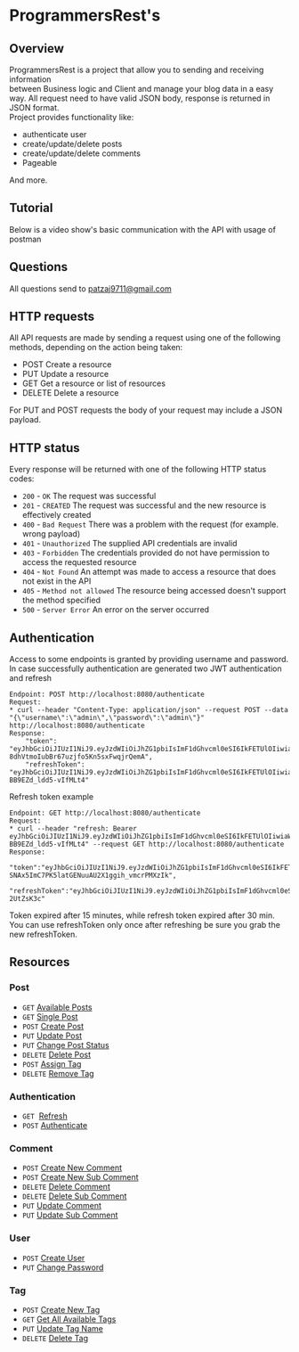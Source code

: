 # ProgrammersRest's

## Overview
ProgrammersRest is a project that allow you to sending and receiving information <br/>
between Business logic and Client and manage your blog data in a easy way. All request need to have valid JSON body, response is returned in JSON format.
<br/>Project provides functionality like:
* authenticate user
* create/update/delete posts
* create/update/delete comments
* Pageable 

And more.

## Tutorial
Below is a video show's basic communication with the API with usage of postman<br/>

## Questions
All questions send to patzaj9711@gmail.com

## HTTP requests
All API requests are made by sending a request using one of the following methods, depending on the action being taken:

* POST Create a resource
* PUT Update a resource
* GET Get a resource or list of resources
* DELETE Delete a resource

For PUT and POST requests the body of your request may include a JSON payload.

## HTTP status
Every response will be returned with one of the following HTTP status codes:

* <code>200</code> - <code>OK</code> The request was successful 
* <code>201</code> - <code>CREATED</code> The request was successful and the new resource is effectively created
* <code>400</code> - <code>Bad Request</code> There was a problem with the request (for example. wrong payload)
* <code>401</code> - <code>Unauthorized</code> The supplied API credentials are invalid
* <code>403</code> - <code>Forbidden</code> The credentials provided do not have permission to access the requested resource
* <code>404</code> - <code>Not Found</code> An attempt was made to access a resource that does not exist in the API
* <code>405</code> - <code>Method not allowed</code> The resource being accessed doesn't support the method specified   
* <code>500</code> - <code>Server Error</code> An error on the server occurred


## Authentication
Access to some endpoints is granted by providing username and password.
<br/>In case successfully authentication are generated two JWT authentication and refresh
```
Endpoint: POST http://localhost:8080/authenticate
Request:
* curl --header "Content-Type: application/json" --request POST --data "{\"username\":\"admin\",\"password\":\"admin\"}" http://localhost:8080/authenticate
Response: 
    "token": "eyJhbGciOiJIUzI1NiJ9.eyJzdWIiOiJhZG1pbiIsImF1dGhvcml0eSI6IkFETUlOIiwiaWF0IjoxNTk5MDU0MzAyLCJleHAiOjE1OTkwNTUyMDJ9.C_EeiJdA-8dhVtmoIubBr67uzjfo5Kn5sxFwqjrQemA",
    "refreshToken": "eyJhbGciOiJIUzI1NiJ9.eyJzdWIiOiJhZG1pbiIsImF1dGhvcml0eSI6IkFETUlOIiwiaWF0IjoxNTk5MDU0MzAyLCJleHAiOjE1OTkwNTYxMDJ9.TUgz2i0PsLgDVLka2EzK9Sx-BB9EZd_ldd5-vIfMLt4"
```
Refresh token example
```
Endpoint: GET http://localhost:8080/authenticate
Request:
* curl --header "refresh: Bearer eyJhbGciOiJIUzI1NiJ9.eyJzdWIiOiJhZG1pbiIsImF1dGhvcml0eSI6IkFETUlOIiwiaWF0IjoxNTk5MDU0MzAyLCJleHAiOjE1OTkwNTYxMDJ9.TUgz2i0PsLgDVLka2EzK9Sx-BB9EZd_ldd5-vIfMLt4" --request GET http://localhost:8080/authenticate
Response:
    "token":"eyJhbGciOiJIUzI1NiJ9.eyJzdWIiOiJhZG1pbiIsImF1dGhvcml0eSI6IkFETUlOIiwiaWF0IjoxNTk5MDU0NTkzLCJleHAiOjE1OTkwNTU0OTN9.nk-SNAx5ImC7PK5latGENuuAU2X1ggih_vmcrPMXzIk",
    "refreshToken":"eyJhbGciOiJIUzI1NiJ9.eyJzdWIiOiJhZG1pbiIsImF1dGhvcml0eSI6IkFETUlOIiwiaWF0IjoxNTk5MDU0NTkzLCJleHAiOjE1OTkwNTYzOTN9._xOKNSjt9x2pE5yiIeczLTP9b9P_Kh2w8n-2UtZsK3c"
```
Token expired after 15 minutes, while refresh token expired after 30 min. <br/>
You can use refreshToken only once after refreshing be sure you grab the new refreshToken.

## Resources
### <b>Post</b>
* <code>GET</code> <a href="/docs/available-post.md">Available Posts</a>
* <code>GET</code> <a href="/docs/single-post.md">Single Post</a>
* <code>POST</code> <a href="/docs/create-post.md">Create Post</a>
* <code>PUT</code> <a href="/docs/update-post.md">Update Post</a>
* <code>PUT</code> <a href="/docs/change-status.md">Change Post Status</a>
* <code>DELETE</code> <a href="/docs/delete-post.md">Delete Post</a>
* <code>POST</code> <a href="/docs/delete-post.md">Assign Tag</a>
* <code>DELETE</code> <a href="/docs/delete-post.md">Remove Tag</a>

### <b>Authentication</b>
* <code>GET</code> &nbsp;<a href="/docs/refresh.md">Refresh</a>
* <code>POST</code> <a href="/docs/authenticate.md">Authenticate</a>

### Comment
* <code>POST</code> <a href="/docs/create-new-comment.md">Create New Comment </a>
* <code>POST</code> <a href="/docs/create-new-sub-comment.md">Create New Sub Comment </a>
* <code>DELETE</code> <a href="/docs/delete-comment.md">Delete Comment</a>
* <code>DELETE</code> <a href="/docs/delete-sub-comment.md">Delete Sub Comment</a>
* <code>PUT</code> <a href="/docs/update-comment.md">Update Comment</a>
* <code>PUT</code> <a href="/docs/update-sub-comment.md">Update Sub Comment</a>

### User
* <code>POST</code> <a href="/docs/create-new-user.md">Create User</a>
* <code>PUT</code> <a href="/docs/change-password.md">Change Password</a>

### Tag
* <code>POST</code> <a href="/docs/create-new-tag.md">Create New Tag</a>
* <code>GET</code> <a href="/docs/get-all-tags.md">Get All Available Tags</a>
* <code>PUT</code> <a href="/docs/update-tag-name.md">Update Tag Name</a>
* <code>DELETE</code> <a href="/docs/delete-tag.md">Delete Tag</a>

